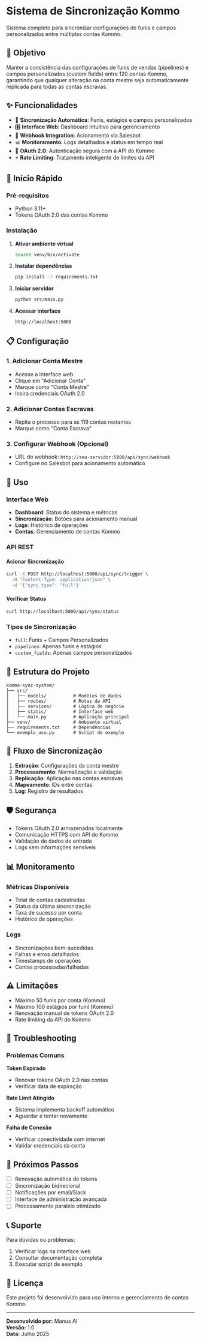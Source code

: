 # Sistema de Sincronização Kommo

Sistema completo para sincronizar configurações de funis e campos personalizados entre múltiplas contas Kommo.

## 🎯 Objetivo

Manter a consistência das configurações de funis de vendas (pipelines) e campos personalizados (custom fields) entre 120 contas Kommo, garantindo que qualquer alteração na conta mestre seja automaticamente replicada para todas as contas escravas.

## ✨ Funcionalidades

- 🔄 **Sincronização Automática**: Funis, estágios e campos personalizados
- 🎛️ **Interface Web**: Dashboard intuitivo para gerenciamento
- 🔗 **Webhook Integration**: Acionamento via Salesbot
- 📊 **Monitoramento**: Logs detalhados e status em tempo real
- 🔐 **OAuth 2.0**: Autenticação segura com a API do Kommo
- ⚡ **Rate Limiting**: Tratamento inteligente de limites da API

## 🚀 Início Rápido

### Pré-requisitos
- Python 3.11+
- Tokens OAuth 2.0 das contas Kommo

### Instalação

1. **Ativar ambiente virtual**
   ```bash
   source venv/bin/activate
   ```

2. **Instalar dependências**
   ```bash
   pip install -r requirements.txt
   ```

3. **Iniciar servidor**
   ```bash
   python src/main.py
   ```

4. **Acessar interface**
   ```
   http://localhost:5000
   ```

## 📋 Configuração

### 1. Adicionar Conta Mestre
- Acesse a interface web
- Clique em "Adicionar Conta"
- Marque como "Conta Mestre"
- Insira credenciais OAuth 2.0

### 2. Adicionar Contas Escravas
- Repita o processo para as 119 contas restantes
- Marque como "Conta Escrava"

### 3. Configurar Webhook (Opcional)
- URL do webhook: `http://seu-servidor:5000/api/sync/webhook`
- Configure no Salesbot para acionamento automático

## 🔧 Uso

### Interface Web
- **Dashboard**: Status do sistema e métricas
- **Sincronização**: Botões para acionamento manual
- **Logs**: Histórico de operações
- **Contas**: Gerenciamento de contas Kommo

### API REST

#### Acionar Sincronização
```bash
curl -X POST http://localhost:5000/api/sync/trigger \
  -H "Content-Type: application/json" \
  -d '{"sync_type": "full"}'
```

#### Verificar Status
```bash
curl http://localhost:5000/api/sync/status
```

### Tipos de Sincronização
- `full`: Funis + Campos Personalizados
- `pipelines`: Apenas funis e estágios
- `custom_fields`: Apenas campos personalizados

## 📁 Estrutura do Projeto

```
kommo-sync-system/
├── src/
│   ├── models/          # Modelos de dados
│   ├── routes/          # Rotas da API
│   ├── services/        # Lógica de negócio
│   ├── static/          # Interface web
│   └── main.py          # Aplicação principal
├── venv/                # Ambiente virtual
├── requirements.txt     # Dependências
└── exemplo_uso.py       # Script de exemplo
```

## 🔄 Fluxo de Sincronização

1. **Extração**: Configurações da conta mestre
2. **Processamento**: Normalização e validação
3. **Replicação**: Aplicação nas contas escravas
4. **Mapeamento**: IDs entre contas
5. **Log**: Registro de resultados

## 🛡️ Segurança

- Tokens OAuth 2.0 armazenados localmente
- Comunicação HTTPS com API do Kommo
- Validação de dados de entrada
- Logs sem informações sensíveis

## 📊 Monitoramento

### Métricas Disponíveis
- Total de contas cadastradas
- Status da última sincronização
- Taxa de sucesso por conta
- Histórico de operações

### Logs
- Sincronizações bem-sucedidas
- Falhas e erros detalhados
- Timestamps de operações
- Contas processadas/falhadas

## ⚠️ Limitações

- Máximo 50 funis por conta (Kommo)
- Máximo 100 estágios por funil (Kommo)
- Renovação manual de tokens OAuth 2.0
- Rate limiting da API do Kommo

## 🔧 Troubleshooting

### Problemas Comuns

**Token Expirado**
- Renovar tokens OAuth 2.0 nas contas
- Verificar data de expiração

**Rate Limit Atingido**
- Sistema implementa backoff automático
- Aguardar e tentar novamente

**Falha de Conexão**
- Verificar conectividade com internet
- Validar credenciais da conta

## 🚀 Próximos Passos

- [ ] Renovação automática de tokens
- [ ] Sincronização bidirecional
- [ ] Notificações por email/Slack
- [ ] Interface de administração avançada
- [ ] Processamento paralelo otimizado

## 📞 Suporte

Para dúvidas ou problemas:
1. Verificar logs na interface web
2. Consultar documentação completa
3. Executar script de exemplo

## 📄 Licença

Este projeto foi desenvolvido para uso interno e gerenciamento de contas Kommo.

---

**Desenvolvido por:** Manus AI  
**Versão:** 1.0  
**Data:** Julho 2025

